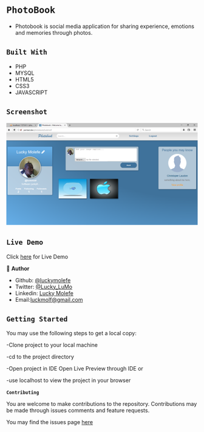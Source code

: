 # `PhotoBook`

- Photobook is social media application for sharing experience, emotions and memories through photos.

## `Built With`

- PHP
- MYSQL
- HTML5
- CSS3
- JAVASCRIPT


## `Screenshot`
![](photobook_userProfile.PNG)


## `Live Demo`
 Click [here](https://mystifying-tereshkova-9e3c32.netlify.app) for Live Demo
 
 👤 **Author**

- Github: [@luckymolefe](https://github.com/luckymolefe)
- Twitter: [@Lucky_LuMo](https://twitter.com/Lucky_LuMo)
- Linkedin: [Lucky Molefe](https://www.linkedin.com/in/luck-molefe-02767092/)
- Email:luckmolf@gmail.com

## `Getting Started`

You may use the following steps to get a local copy:

-Clone project to your local machine 

-cd to the project directory 

-Open project in IDE Open Live Preview through IDE or

-use localhost to view the project in your browser

**`Contributing`**

You are welcome to make contributions to the repository. Contributions may be made through issues comments and feature requests.

You may find the issues page [here](https://github.com/luckymolefe/PhotoBook/issues)
